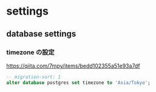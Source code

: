 # settings

## database settings

### timezone の設定

https://qiita.com/7mpy/items/bedd102355a51e93a7df

```sql
-- migration-sort: 1
alter database postgres set timezone to 'Asia/Tokyo';
```

